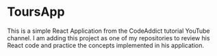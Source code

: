 # ToursApp
This is a simple React Application from the CodeAddict tutorial YouTube channel. I am adding this project as one of my repositories to review his React code and practice the concepts implemented in his application. 
